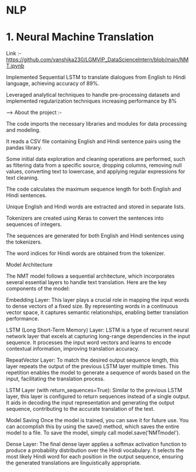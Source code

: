 # NLP
# 1. Neural Machine Translation 
Link :- https://github.com/vanshika230/LGMVIP_DataScienceIntern/blob/main/NMT.ipynb

Implemented Sequential LSTM to translate dialogues from English to Hindi language, achieving accuracy of 89%.

Leveraged analytical techniques to handle pre-processing datasets and implemented regularization techniques
increasing performance by 8%

--> About the project :- 

The code imports the necessary libraries and modules for data processing and modeling.

It reads a CSV file containing English and Hindi sentence pairs using the pandas library.

Some initial data exploration and cleaning operations are performed, such as filtering data from a specific source, dropping columns, removing null values, converting text to lowercase, and applying regular expressions for text cleaning.

The code calculates the maximum sequence length for both English and Hindi sentences.

Unique English and Hindi words are extracted and stored in separate lists.

Tokenizers are created using Keras to convert the sentences into sequences of integers.

The sequences are generated for both English and Hindi sentences using the tokenizers.

The word indices for Hindi words are obtained from the tokenizer.

Model Architecture

The NMT model follows a sequential architecture, which incorporates several essential layers to handle text translation. Here are the key components of the model:

Embedding Layer: This layer plays a crucial role in mapping the input words to dense vectors of a fixed size. By representing words in a continuous vector space, it captures semantic relationships, enabling better translation performance.

LSTM (Long Short-Term Memory) Layer: LSTM is a type of recurrent neural network layer that excels at capturing long-range dependencies in the input sequence. It processes the input word vectors and learns to encode contextual information, improving translation accuracy.

RepeatVector Layer: To match the desired output sequence length, this layer repeats the output of the previous LSTM layer multiple times. This repetition enables the model to generate a sequence of words based on the input, facilitating the translation process.

LSTM Layer (with return_sequences=True): Similar to the previous LSTM layer, this layer is configured to return sequences instead of a single output. It aids in decoding the input representation and generating the output sequence, contributing to the accurate translation of the text.

Model Saving
Once the model is trained, you can save it for future use. You can accomplish this by using the save() method, which saves the entire model to a file. To save the model, simply call model.save('NMTmodel'). 


Dense Layer: The final dense layer applies a softmax activation function to produce a probability distribution over the Hindi vocabulary. It selects the most likely Hindi word for each position in the output sequence, ensuring the generated translations are linguistically appropriate.
